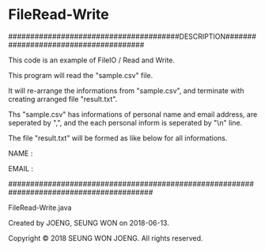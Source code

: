 # FileRead-Write


#######################################DESCRIPTION######################################


This code is an example of FileIO / Read and Write. 


This program will read the "sample.csv" file. 


It will re-arrange the informations from "sample.csv", and terminate with creating arranged file "result.txt".


Ths "sample.csv" has informations of personal name and email address, are seperated by ",", and the each personal inform is seperated by "\n" line.


The file "result.txt" will be formed as like below for all informations.


NAME :


EMAIL :

#########################################################################################


  FileRead-Write.java


  Created by JOENG, SEUNG WON on 2018-06-13.
  
  Copyright © 2018 SEUNG WON JOENG. All rights reserved.
  
  
  
